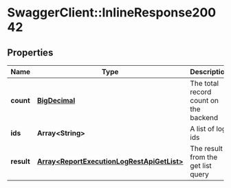 # SwaggerClient::InlineResponse20042

## Properties
Name | Type | Description | Notes
------------ | ------------- | ------------- | -------------
**count** | [**BigDecimal**](BigDecimal.md) | The total record count on the backend | [optional] 
**ids** | **Array&lt;String&gt;** | A list of log ids | [optional] 
**result** | [**Array&lt;ReportExecutionLogRestApiGetList&gt;**](ReportExecutionLogRestApiGetList.md) | The result from the get list query | [optional] 


